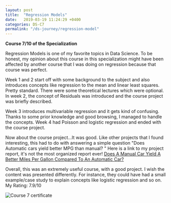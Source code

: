 ```yaml
---
layout: post
title:  "Regression Models"
date:   2019-03-19 11:24:29 +0400
categories: DS-C7
permalink: "/ds-journey/regression-model"
---
```


**Course 7/10 of the Specialization**

Regression Models is one of my favorite topics in Data Science. To be honest, my opinion about this course in this specialization might have been affected by another course that I was doing on regression because that course was perfect. 

Week 1 and 2 start off with some background to the subject and also introduces concepts like regression to the mean and linear least squares. Pretty standard. There were some theoretical lectures which were optional. In week 2, the concept of Residuals was introduced and the course project was briefly described. 

Week 3 introduces multivariable regression and it gets kind of confusing. Thanks to some prior knowledge and good browsing, I managed to handle the concepts. Week 4 had Poisson and logistic regression and ended with the course project.

Now about the course project...It was good. Like other projects that I found interesting, this had to do with answering a simple question "Does Automatic cars yield better MPG than manual? " Here is a link to my project report, it's not the most organized report ever! [Does A Manual Car Yield A Better Miles Per Gallon Compared To An Automatic Car?](https://s3.amazonaws.com/coursera-uploads/peer-review/ddfcec2931e1429eaabf7d44dbb67353/Analysis.html)

Overall, this was an extremely useful course, with a good project. I wish the content was presented differently. For instance, they could have had a small example/case study to explain concepts like logistic regression and so on.
My Rating: 7.9/10

![Course 7 certificate]({{site.url}}{{site.baseurl}}/images/7.png)
